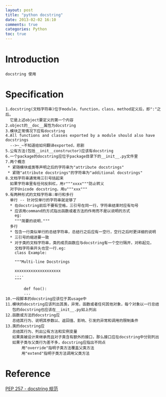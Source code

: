 ```yaml
---
layout: post
title: "python docstring"
date: 2013-02-02 16:10
comments: true
categories: Python
toc: true
---
```

# Introduction
    docstring 使用
<!--more-->
# Specification
    1.docstring(文档字符串)位于module，function，class，method定义后，即":"之后。
	  它是上述object要定义的第一个内容
	2.object的__doc__属性为docstring
	3.模块正常情况下应有docstring
	4.All functions and classes exported by a module should also have docstrings
	  -->~_~不知道给如何翻译exported，悲剧
	5.公有方法(包括__init__constructor)应该有docstring
	6.一个package的docstring应位于package目录下的__init__.py文件里
	7.两个概念
	 * 紧随模块或类等声明之后的字符串为"attribute docstrings"
	 * 紧随"attribute docstrings"的字符串为"additional docstrings"
	8.文档字符串通常用三引号括起来
	  如果字符串里有任何反斜杠，用r"""xxxx"""防止转义
	  对于Unicode docstring，用u"""xxx"""
	9.有两种形式的文档字符串:单行和多行
	  单行 -- 针对仅单行的字符串就足够了
	  * 在docstring前后不要有空格，三引号在同一行，字符串结束时应有句号
	  * 应该用command的方式指出函数或者方法的作用而不是以说明的方式
        eg:
	    """简要的说明."""
	  多行 
	  * 包含一行类似单行的总结字符串，总结行之后应有一空行，空行之后时更详细的说明
	  * 三引号的缩进要一致
	  * 对于类的文档字符串，类的成员函数应与docstring有一个空行隔开，对称起见，
	    文档字符串开头也空一行.eg:
		class Example:
		
		"""Multi-line Docstrings
		
		xxxxxxxxxxxxxxxxxxxx
		....
		"""
		
		    def foo():
			...
    10.一段脚本的docstring应该位于其usage中
	11.模块的docstring应该列出其类，异常，函数或者任何其他对象，每个对象以一行总结
	   包的docstring也应该在__init__.py如上列出
	12.函数或方法的docstring应
	   总结其行为、说明其参数以、返回值、影响、引发的异常和调用的限制条件
	13.类的docstring应
	   总结其行为、列出公有方法和实例变量
	   如果类被设计来继承而且对子类含有额外的接口，那么接口应在docstring中分别列出
	   如果子类与父类行为差不多，docstring应指出不同点
	       用"override"指明子类方法覆盖父类方法
		   用"extend"指明子类方法调用父类方法
# Reference
[PEP 257 - docstring 规范](http://www.python.org/peps/pep-0257.html)  
